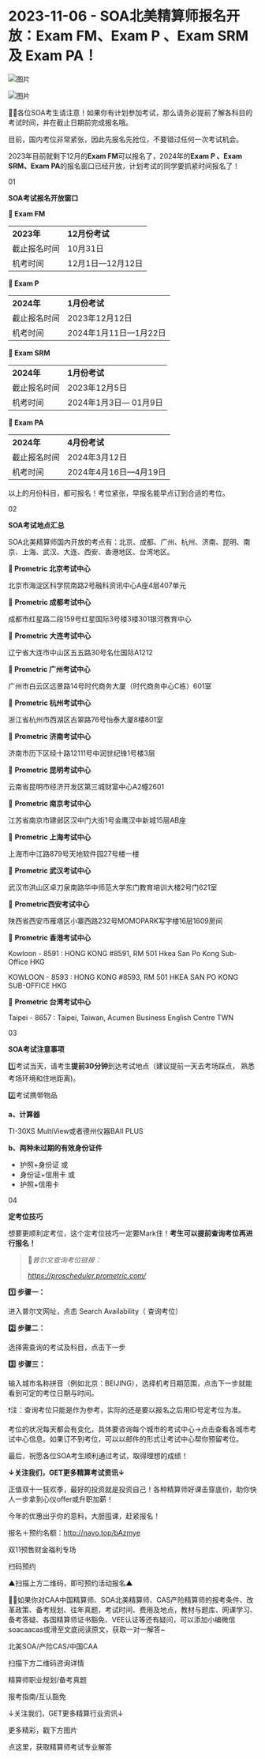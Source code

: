 # 2023-11-06 - SOA北美精算师报名开放：Exam FM、Exam P 、Exam SRM 及 Exam PA！

![图片](https://mmbiz.qpic.cn/mmbiz_jpg/mK3FpI9af4kg4PH3You8v1p2s4zAl35ZxNnxg0MdNmVTvH2IJcatox7FnBcNAnYE4JN8ZPBDeK1yLvRwqaptmA/640?wx_fmt=jpeg&tp=webp&wxfrom=5&wx_lazy=1)

![图片](https://mmbiz.qpic.cn/mmbiz_gif/mK3FpI9af4kg4PH3You8v1p2s4zAl35ZQkpnCFrL4sxibTsCHduia44N0WRpw0ibe62rGfxowYB0ZzQROPDAlhh3Q/640?wx_fmt=gif&tp=webp&wxfrom=5&wx_lazy=1)

💁‍♀️各位SOA考生请注意！如果你有计划参加考试，那么请务必提前了解各科目的考试时间，并在截止日期前完成报名哦。

目前，国内考位非常紧张，因此先报名先抢位，不要错过任何一次考试机会。

2023年目前就剩下12月的**Exam FM**可以报名了，2024年的**Exam P 、Exam SRM、Exam** **PA**的报名窗口已经开放，计划考试的同学要抓紧时间报名了！

01

**SOA考试报名开放窗口**

**🔔 Exam FM**

|  |  |
| --- | --- |
| **2023年** | **12月份考试** |
| 截止报名时间 | 10月31日 |
| 机考时间 | 12月1日—12月12日 |

**🔔 Exam P**

|  |  |
| --- | --- |
| **2024年** | **1月份考试** |
| 截止报名时间 | 2023年12月12日 |
| 机考时间 | 2024年1月11日—1月22日 |

**🔔 Exam SRM**

|  |  |
| --- | --- |
| **2024年** | **1月份考试** |
| 截止报名时间 | 2023年12月5日 |
| 机考时间 | 2024年1月3日— 01月9日 |

**🔔 Exam PA**

|  |  |
| --- | --- |
| **2024年** | **4月份考试** |
| 截止报名时间 | 2024年3月12日 |
| 机考时间 | 2024年4月16日—4月19日 |

以上的月份科目，都可报名！考位紧张，早报名能早点订到合适的考位。

02

**SOA考试地点汇总**

SOA北美精算师国内开放的考点有：北京、成都、广州、杭州、济南、昆明、南京、上海、武汉、大连、西安、香港地区、台湾地区。                                

**📍 Prometric 北京考试中心**

北京市海淀区科学院南路2号融科资讯中心A座4层407单元

📍 **Prometric 成都考试中心**

成都市红星路二段159号红星国际3号楼3楼301银河教育中心

📍 **Prometric 大连考试中心**

辽宁省大连市中山区五五路30号名仕国际A1212

**📍 Prometric 广州考试中心**

广州市白云区远景路14号时代商务大厦（时代商务中心C栋）601室

📍 **Prometric 杭州考试中心**

浙江省杭州市西湖区古翠路76号怡泰大厦8楼801室

📍 **Prometric 济南考试中心**

济南市历下区经十路12111号中润世纪锋1号楼3层

📍 **Prometric 昆明考试中心**

云南省昆明市经济开发区第三城财富中心A2幢2601

📍 **Prometric 南京考试中心**

江苏省南京市建邺区汉中门大街1号金鹰汉中新城15层AB座

📍 **Prometric 上海考试中心**

上海市中江路879号天地软件园27号楼一楼

📍 **Prometric 武汉考试中心**

武汉市洪山区卓刀泉南路华中师范大学东门教育培训大楼2号门621室

📍 **Prometric西安考试中心**

陕西省西安市雁塔区小寨西路232号MOMOPARK写字楼16层1609房间

📍 **Prometric 香港考试中心**

Kowloon - 8591 : HONG KONG #8591, RM 501 Hkea San Po Kong Sub-Office HKG

KOWLOON - 8593 : HONG KONG #8593, RM 501 HKEA SAN PO KONG SUB-OFFICE HKG

📍 **Prometric 台湾考试中心**

Taipei - 8657 : Taipei, Taiwan, Acumen Business English Centre TWN

03

**SOA考试注意事项**

1️⃣考试当天，请考生**提前30分钟**到达考试地点（建议提前一天去考场踩点， 熟悉考场环境和住地距离)。

2️⃣考试携带物品

**a、计算器**

TI-30XS MultiView或者德州仪器BAII PLUS

**b、两种未过期的有效身份证件**

* 护照+身份证 或
* 身份证+信用卡 或
* 护照+信用卡

04

**定考位技巧**

想要更顺利定考位，这个定考位技巧一定要Mark住！**考生可以提前查询考位再进行报名！**

> 📎*普尔文查询考位链接：*
>
> *https://proscheduler.prometric.com/*

**1️⃣ 步骤一：**

进入普尔文网址，点击 Search Availability（ 查询考位）


**2️⃣ 步骤二：**

选择需查询的考试及科目，点击下一步



**3️⃣** **步骤三：**

输入城市名称拼音（例如北京：BEIJING），选择机考日期范围，点击下一步就能看到可定的考位日期与时间。



❗注：查询考位只能是作为参考，实际的还是要以报名之后用ID号定考位为准。

考位的状况每天都会有变化，具体要咨询每个城市的考试中心→点击查看各城市考试中心信息。如果订不到考位，可以以邮件的形式让考试中心帮你预留考位。

最后，祝愿各位SOA考生顺利通过考试，取得理想的成绩！

**↓关注我们，GET更多精算考试资讯↓**


正值双十一狂欢季，最好的投资就是投资自己！各种精算师好课击穿底价，助你快人一步拿到心仪offer或升职加薪！

今年的优惠出乎你的意料，大胆囤课，赶紧报名！

报名＋预约名额：http://navo.top/bAzmye

双11预售财金福利专场

扫码预约


▲扫描上方二维码，即可预约活动报名▲

💁‍♀️如果你对CAA中国精算师、SOA北美精算师、CAS产险精算师的报考条件、改革政策、备考规划、往年真题，考试时间、费用及地点，教材与题库、网课学习、备考答疑、各国精算师证书豁免、VEE认证等还有疑问，可以添加小编微信soacaacas或滑至文底阅读原文，获取一对一解答~

北美SOA/产险CAS/中国CAA

扫描下方二维码咨询详情


精算师职业规划/备考真题

报考指南/互认豁免

↓关注我们，GET更多精算行业资讯↓



更多精彩，戳下方图片


[](http://mp.weixin.qq.com/s?__biz=Mzg5ODgxNDE0NQ==&mid=2247496095&idx=1&sn=1652ad043d7583602c430bfc3007aac3&chksm=c05e6831f729e127b771f250531ddbc5e5fa382e199b4a6f49c73a6c8a3b21102ab8fe3e879f&scene=21#wechat_redirect)

[](http://mp.weixin.qq.com/s?__biz=Mzg5ODgxNDE0NQ==&mid=2247493501&idx=1&sn=7620e474746373a659fe5ef89fbb7cd2&chksm=c05e7ed3f729f7c511ae682b3857e983df48e50f8605ed66cb2ef2297a4871ede24978a97033&scene=21#wechat_redirect)

[](http://mp.weixin.qq.com/s?__biz=Mzg5ODgxNDE0NQ==&mid=2247485880&idx=1&sn=0ba2bf0e4451dec32a929e06b118121c&chksm=c05d9016f72a1900fe9894195b322250dec7c7456ca30c5cce94ae6819d30bc65094e2e2719d&scene=21#wechat_redirect)

[](http://mp.weixin.qq.com/s?__biz=Mzg5ODgxNDE0NQ==&mid=2247483716&idx=1&sn=e1df2885756e4f4a72d0567ffa4690bb&chksm=c05d98eaf72a11fca6a29c8eb62754a0b92898373d1de868332308fafe026d4c456fc0f4653f&scene=21#wechat_redirect)

[](http://mp.weixin.qq.com/s?__biz=Mzg5ODgxNDE0NQ==&mid=2247484305&idx=1&sn=faae400b6a109a99b390d9cf3b2e4c29&chksm=c05d9a3ff72a1329c36d211fdd502501b728c1692d079cf95ee41fd0269002f7c72cffff1ad0&scene=21#wechat_redirect)




点这里，获取精算师考试专业解答